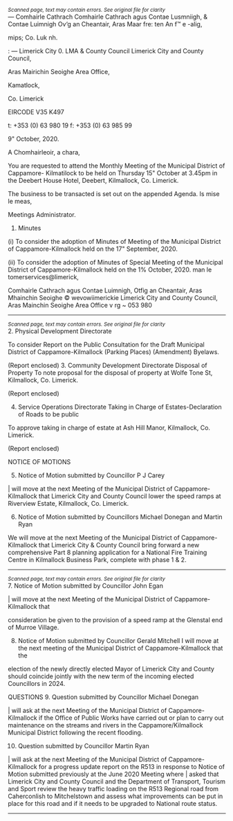 *<small>Scanned page, text may contain errors. See original file for clarity</small>*  
_—_ Comhairle Cathrach Comhairle Cathrach agus Contae Lusmniigh,
& Contae Luimnigh Ov‘g an Cheantair, Aras Maar fre: ten
An f™ e -alig,

mips; Co. Luk nh.

: — Limerick City 0. LMA
& County Council Limerick City and County Council,

Aras Mairichin Seoighe Area Office,

Kamatlock,

Co. Limerick

EIRCODE V35 K497

t: +353 (0) 63 980 19
f: +353 (0) 63 985 99

9" October, 2020.

A Chomhairleoir, a chara,

You are requested to attend the Monthly Meeting of the Municipal District of Cappamore-
Kilmatilock to be held on Thursday 15" October at 3.45pm in the Deebert House Hotel, Deebert,
Kilmallock, Co. Limerick.

The business to be transacted is set out on the appended Agenda.
Is mise le meas,

Meetings Administrator.

1. Minutes

(i) To consider the adoption of Minutes of Meeting of the Municipal District of
Cappamore-Kilmallock held on the 17" September, 2020.

(ii) To consider the adoption of Minutes of Special Meeting of the Municipal District
of Cappamore-Kilmallock held on the 1% October, 2020. man le
tomerservices@limerick,

Comhairle Cathrach agus Contae Luimnigh, Otfig an Cheantair, Aras Mhainchin Seoighe © wevowiimerickie
Limerick City and County Council, Aras Mainchin Seoighe Area Office v rg ~
053 980

---
*<small>Scanned page, text may contain errors. See original file for clarity</small>*  
2. Physical Development Directorate

To consider Report on the Public Consultation for the Draft Municipal District of
Cappamore-Kilmallock (Parking Places) (Amendment) Byelaws.

(Report enclosed)
3. Community Development Directorate
Disposal of Property
To note proposal for the disposal of property at Wolfe Tone St, Kilmallock, Co. Limerick.

(Report enclosed)

4. Service Operations Directorate
Taking in Charge of Estates-Declaration of Roads to be public

To approve taking in charge of estate at Ash Hill Manor, Kilmallock, Co. Limerick.

(Report enclosed)

NOTICE OF MOTIONS

5. Notice of Motion submitted by Councillor P J Carey

| will move at the next Meeting of the Municipal District of Cappamore-Kilmallock that
Limerick City and County Council lower the speed ramps at Riverview Estate, Kilmallock,
Co. Limerick.

6. Notice of Motion submitted by Councillors Michael Donegan and
Martin Ryan

We will move at the next Meeting of the Municipal District of Cappamore-Kilmallock that
Limerick City & County Council bring forward a new comprehensive Part 8 planning
application for a National Fire Training Centre in Kilmallock Business Park, complete with
phase 1 & 2.

---
*<small>Scanned page, text may contain errors. See original file for clarity</small>*  
7. Notice of Motion submitted by Councillor John Egan

| will move at the next Meeting of the Municipal District of Cappamore-Kilmallock that

consideration be given to the provision of a speed ramp at the Glenstal end of Murroe
Village.

8. Notice of Motion submitted by Councillor Gerald Mitchell
I will move at the next meeting of the Municipal District of Cappamore-Kilmallock that the

election of the newly directly elected Mayor of Limerick City and County should coincide
jointly with the new term of the incoming elected Councillors in 2024.

QUESTIONS
9. Question submitted by Councillor Michael Donegan

| will ask at the next Meeting of the Municipal District of Cappamore-Kilmallock if the Office
of Public Works have carried out or plan to carry out maintenance on the streams and
rivers in the Cappamore/Kilmallock Municipal District following the recent flooding.

10. Question submitted by Councillor Martin Ryan

| will ask at the next Meeting of the Municipal District of Cappamore-Kilmallock for a
progress update report on the R513 in response to Notice of Motion submitted previously at
the June 2020 Meeting where | asked that Limerick City and County Council and the
Department of Transport, Tourism and Sport review the heavy traffic loading on the R513
Regional road from Caherconlish to Mitchelstown and assess what improvements can be
put in place for this road and if it needs to be upgraded to National route status.

---
